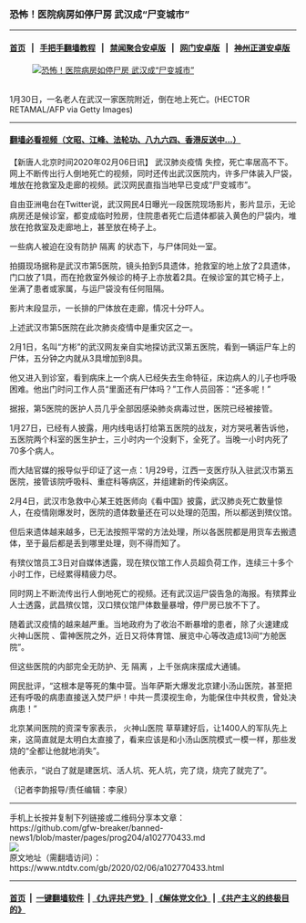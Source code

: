 ### 恐怖！医院病房如停尸房 武汉成“尸变城市”
------------------------

#### [首页](https://github.com/gfw-breaker/banned-news1/blob/master/README.md) &nbsp;&nbsp;|&nbsp;&nbsp; [手把手翻墙教程](https://github.com/gfw-breaker/guides/wiki) &nbsp;&nbsp;|&nbsp;&nbsp; [禁闻聚合安卓版](https://github.com/gfw-breaker/bn-android) &nbsp;&nbsp;|&nbsp;&nbsp; [网门安卓版](https://github.com/oGate2/oGate) &nbsp;&nbsp;|&nbsp;&nbsp; [神州正道安卓版](https://github.com/SzzdOgate/update) 



<div><div class="featured_image">
 <a href="https://i.ntdtv.com/assets/uploads/2020/02/GettyImages-1197632648-800x450.jpg" target="_blank">
  <figure>
   <img alt="恐怖！医院病房如停尸房 武汉成“尸变城市”" src="https://i.ntdtv.com/assets/uploads/2020/02/GettyImages-1197632648-800x450.jpg"/>
  </figure><br/>
 </a>
 <span class="caption">
  1月30日，一名老人在武汉一家医院附近，倒在地上死亡。(HECTOR RETAMAL/AFP via Getty Images)
 </span>
</div>
</div><hr/>

#### [翻墙必看视频（文昭、江峰、法轮功、八九六四、香港反送中...）](https://github.com/gfw-breaker/banned-news1/blob/master/pages/link3.md)

<div><div class="post_content" itemprop="articleBody">
 <p>
  【新唐人北京时间2020年02月06日讯】
  <ok href="https://www.ntdtv.com/gb/442749.htm">
   武汉肺炎疫情
  </ok>
  失控，死亡率居高不下。网上不断传出行人倒地死亡的视频，同时还传出武汉医院内，许多尸体装入尸袋，堆放在抢救室及走廊的视频。武汉网民直指当地早已变成“尸变城市”。
 </p>
 <p>
  自由亚洲电台在Twitter说，武汉网民4日曝光一段医院现场影片，影片显示，无论病房还是候诊室，都变成临时殓房，住院患者死亡后遗体都装入黄色的尸袋内，堆放在抢救室及走廊地上，甚至放在椅子上。
 </p>
 <p>
  一些病人被迫在没有防护
  <ok href="https://www.ntdtv.com/gb/隔离.htm">
   隔离
  </ok>
  的状态下，与尸体同处一室。
 </p>
 <p>
  拍摄现场据称是武汉市第5医院，镜头拍到5具遗体，抢救室的地上放了2具遗体，门口放了1具，而在抢救室外候诊的椅子上亦放着2具。在候诊室的其它椅子上，坐满了患者或家属，与运尸袋没有任何阻隔。
 </p>
 <div class="video_fit_container">
 </div>
 <p>
  影片末段显示，一长排的尸体放在走廊，情况十分吓人。
 </p>
 <div class="video_fit_container">
 </div>
 <p>
  上述武汉市第5医院在此次肺炎疫情中是重灾区之一。
 </p>
 <p>
  2月1日，名叫“方彬”的武汉网友亲自实地探访武汉第五医院，看到一辆运尸车上的尸体，五分钟之内就从3具增加到8具。
 </p>
 <p>
  他又进入到诊室，看到病床上一个病人已经失去生命特征，床边病人的儿子也呼吸困难。他出门时问工作人员“里面还有尸体吗？”工作人员回答：“还多呢！”
 </p>
 <div class="video_fit_container">
 </div>
 <p>
  据报，第5医院的医护人员几乎全部因感染肺炎病毒过世，医院已经被接管。
 </p>
 <p>
  1月27日，已经有人披露，用内线电话打给第五医院的战友，对方哭吼著告诉他，五医院两个科室的医生护士，三小时内一个没剩下，全死了。当晚一小时内死了70多个病人。
 </p>
 <p>
  而大陆官媒的报导似乎印证了这一点：1月29号，江西一支医疗队入驻武汉市第五医院，接管该院呼吸科、重症科等病区，并组建新的传染病区。
 </p>
 <p>
  2月4日，武汉市急救中心某王姓医师向《看中国》披露，武汉肺炎死亡数量惊人，在疫情刚爆发时，医院的遗体数量还在可以处理的范围，所以都送到殡仪馆。
 </p>
 <p>
  但后来遗体越来越多，已无法按照平常的方法处理，所以各医院都是用货车去搬遗体，至于最后都是丢到哪里处理，则不得而知了。
 </p>
 <div class="video_fit_container">
 </div>
 <p>
  有殡仪馆员工3日对自媒体透露，现在殡仪馆工作人员超负荷工作，连续三十多个小时工作，已经累得精疲力尽。
 </p>
 <div class="video_fit_container">
 </div>
 <p>
  同时网上不断流传出行人倒地死亡的视频。还有武汉运尸袋告急的海报。有殡葬业人士透露，武昌殡仪馆，汉口殡仪馆尸体数量暴增，停尸房已放不下了。
 </p>
 <div class="video_fit_container">
 </div>
 <div class="video_fit_container">
 </div>
 <p>
  随着武汉疫情的越来越严重。当地政府为了收治不断暴增的患者，除了火速建成
  <ok href="https://www.ntdtv.com/gb/火神山医院.htm">
   火神山医院
  </ok>
  、雷神医院之外，近日又将体育馆、展览中心等改造成13间“方舱医院”。
 </p>
 <p>
  但这些医院的内部完全无防护、无
  <ok href="https://www.ntdtv.com/gb/隔离.htm">
   隔离
  </ok>
  ，上千张病床摆成大通铺。
 </p>
 <p>
  网民批评，“这根本是等死的集中营。当年萨斯大爆发北京建小汤山医院，甚至把还有呼吸的病患直接送入焚尸炉！中共一贯漠视生命，为能保住中共权贵，曾处决病患！”
 </p>
 <p>
  北京某间医院的资深专家表示，
  <ok href="https://www.ntdtv.com/gb/火神山医院.htm">
   火神山医院
  </ok>
  草草建好后，让1400人的军队先上来，这简直就是太明白太直接了，看来应该是和小汤山医院模式一模一样，那些发烧的“全都让他就地消失”。
 </p>
 <p>
  他表示，“说白了就是建医坑、活人坑、死人坑，完了烧，烧完了就完了”。
 </p>
 <p>
  （记者李韵报导/责任编辑：李泉）
 </p>
 <div class="single_ad">
 </div>
</div>
</div>
<hr/>
手机上长按并复制下列链接或二维码分享本文章：<br/>
https://github.com/gfw-breaker/banned-news1/blob/master/pages/prog204/a102770433.md <br/>
<a href='https://github.com/gfw-breaker/banned-news1/blob/master/pages/prog204/a102770433.md'><img src='https://github.com/gfw-breaker/banned-news1/blob/master/pages/prog204/a102770433.md.png'/></a> <br/>
原文地址（需翻墙访问）：https://www.ntdtv.com/gb/2020/02/06/a102770433.html


------------------------
#### [首页](https://github.com/gfw-breaker/banned-news1/blob/master/README.md) &nbsp;|&nbsp; [一键翻墙软件](https://github.com/gfw-breaker/nogfw/blob/master/README.md) &nbsp;| [《九评共产党》](https://github.com/gfw-breaker/9ping.md/blob/master/README.md#九评之一评共产党是什么) | [《解体党文化》](https://github.com/gfw-breaker/jtdwh.md/blob/master/README.md) | [《共产主义的终极目的》](https://github.com/gfw-breaker/gczydzjmd.md/blob/master/README.md)


<img src='http://gfw-breaker.win/banned-news/pages/prog204/a102770433.md' width='0px' height='0px'/>